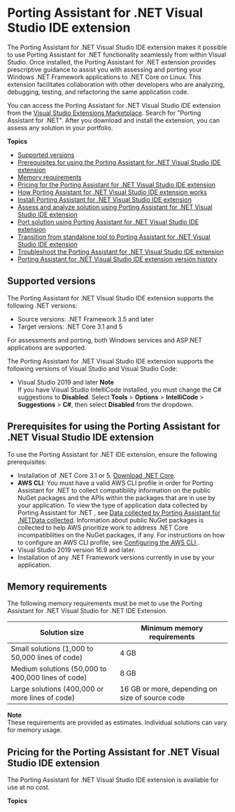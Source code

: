 # Porting Assistant for \.NET Visual Studio IDE extension<a name="porting-assistant-vs-ide"></a>

The Porting Assistant for \.NET Visual Studio IDE extension makes it possible to use Porting Assistant for \.NET functionality seamlessly from within Visual Studio\. Once installed, the Porting Assistant for \.NET extension provides prescriptive guidance to assist you with assessing and porting your Windows \.NET Framework applications to \.NET Core on Linux\. This extension facilitates collaboration with other developers who are analyzing, debugging, testing, and refactoring the same application code\. 

You can access the Porting Assistant for \.NET Visual Studio IDE extension from the [Visual Studio Extensions Marketplace](https://marketplace.visualstudio.com/)\. Search for "Porting Assistant for \.NET"\. After you download and install the extension, you can assess any solution in your portfolio\. 

**Topics**
+ [Supported versions](#porting-assistant-vs-ide-versions)
+ [Prerequisites for using the Porting Assistant for \.NET Visual Studio IDE extension](#porting-assistant-vs-ide-prerequisites)
+ [Memory requirements](#porting-assistant-vs-ide-memory)
+ [Pricing for the Porting Assistant for \.NET Visual Studio IDE extension](#porting-assistant-vs-ide-pricing)
+ [How Porting Assistant for \.NET Visual Studio IDE extension works](porting-assistant-vs-ide-how-it-works.md)
+ [Install Porting Assistant for \.NET Visual Studio IDE extension](porting-assistant-vs-ide-installation.md)
+ [Assess and analyze solution using Porting Assistant for \.NET Visual Studio IDE extension](porting-assistant-vs-ide-solution-assessment.md)
+ [Port solution using Porting Assistant for \.NET Visual Studio IDE extension](porting-assistant-vs-ide-port-solution.md)
+ [Transition from standalone tool to Porting Assistant for \.NET Visual Studio IDE extension](porting-assistant-vs-ide-transition.md)
+ [Troubleshoot the Porting Assistant for \.NET Visual Studio IDE extension](porting-assistant-vs-ide-troubleshooting.md)
+ [Porting Assistant for \.NET Visual Studio IDE extension version history](porting-assistant-vs-ide-versions.md)

## Supported versions<a name="porting-assistant-vs-ide-versions"></a>

The Porting Assistant for \.NET Visual Studio IDE extension supports the following \.NET versions:
+ Source versions: \.NET Framework 3\.5 and later
+ Target versions: \.NET Core 3\.1 and 5 

For assessments and porting, both Windows services and ASP\.NET applications are supported\.

The Porting Assistant for \.NET Visual Studio IDE extension supports the following versions of Visual Studio and Visual Studio Code:
+ Visual Studio 2019 and later
**Note**  
If you have Visual Studio IntelliCode installed, you must change the C\# suggestions to **Disabled**\. Select **Tools** > **Options** > **IntelliCode** > **Suggestions** > **C\#**, then select **Disabled** from the dropdown\.

## Prerequisites for using the Porting Assistant for \.NET Visual Studio IDE extension<a name="porting-assistant-vs-ide-prerequisites"></a>

To use the Porting Assistant for \.NET IDE extension, ensure the following prerequisites:
+ Installation of \.NET Core 3\.1 or 5\. [Download \.NET Core](https://dotnet.microsoft.com/download/dotnet-core)\.
+ **AWS CLI**: You must have a valid AWS CLI profile in order for Porting Assistant for \.NET to collect compatibility information on the public NuGet packages and the APIs within the packages that are in use by your application\. To view the type of application data collected by Porting Assistant for \.NET , see [Data collected by Porting Assistant for \.NETData collected](data-protection.md#porting-assistant-data-collected)\. Information about public NuGet packages is collected to help AWS prioritize work to address \.NET Core incompatibilities on the NuGet packages, if any\. For instructions on how to configure an AWS CLI profile, see [Configuring the AWS CLI ](https://docs.aws.amazon.com/cli/latest/userguide/cli-chap-configure.html)\. 
+ Visual Studio 2019 version 16\.9 and later\.
+ Installation of any \.NET Framework versions currently in use by your application\.

## Memory requirements<a name="porting-assistant-vs-ide-memory"></a>

The following memory requirements must be met to use the Porting Assistant for \.NET Visual Studio for \.NET IDE Extension\.


| Solution size | Minimum memory requirements | 
| --- | --- | 
|  Small solutions \(1,000 to 50,000 lines of code\)  |  4 GB  | 
|  Medium solutions \(50,000 to 400,000 lines of code\)  |  8 GB  | 
| Large solutions \(400,000 or more lines of code\) | 16 GB or more, depending on size of source code | 

**Note**  
These requirements are provided as estimates\. Individual solutions can vary for memory usage\.

## Pricing for the Porting Assistant for \.NET Visual Studio IDE extension<a name="porting-assistant-vs-ide-pricing"></a>

The Porting Assistant for \.NET Visual Studio IDE extension is available for use at no cost\.

**Topics**